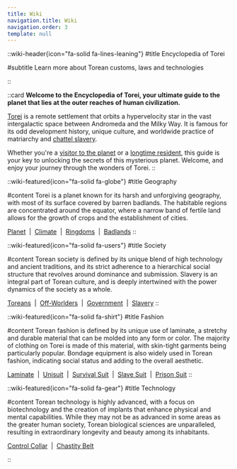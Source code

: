 ```yaml
---
title: Wiki
navigation.title: Wiki
navigation.order: 3
template: null
---
```


::wiki-header{icon="fa-solid fa-lines-leaning"}
#title
Encyclopedia of Torei

#subtitle
Learn more about Torean customs, laws and technologies

<!-- Learn more about a planet ruled by Biomechanical Demigods, Matriarchy and Laminate Fashion -->
<!-- A place where technology meets temptation -->
<!-- World Ruled by Biomechanical Demigods, Matriarchy, and Laminate Fashion -->
<!-- Your ultimate Torean guide -->

::

::card
**Welcome to the Encyclopedia of Torei, your ultimate guide to the planet that lies at the outer reaches of human civilization.**

[Torei](/wiki/torei) is a remote settlement that orbits a hypervelocity star in the vast intergalactic space between Andromeda and the Milky Way. It is famous for its odd development history, unique culture, and worldwide practice of matriarchy and [chattel slavery](/wiki/slavery).

Whether you're a [visitor to the planet](/wiki/off-worlder) or a [longtime resident](/wiki/torean), this guide is your key to unlocking the secrets of this mysterious planet. Welcome, and enjoy your journey through the wonders of Torei.
::

<!-- Geography -->

::wiki-featured{icon="fa-solid fa-globe"}
#title
Geography

#content
Torei is a planet known for its harsh and unforgiving geography, with most of its surface covered by barren badlands. The habitable regions are concentrated around the equator, where a narrow band of fertile land allows for the growth of crops and the establishment of cities.

[Planet](/wiki/torei) &nbsp;|&nbsp;
[Climate](/wiki/climate) &nbsp;|&nbsp;
[Ringdoms](/wiki/ringdom) &nbsp;|&nbsp;
[Badlands](/wiki/badlands)
::

<!-- Society -->

::wiki-featured{icon="fa-solid fa-users"}
#title
Society

#content
Torean society is defined by its unique blend of high technology and ancient traditions, and its strict adherence to a hierarchical social structure that revolves around dominance and submission. Slavery is an integral part of Torean culture, and is deeply intertwined with the power dynamics of the society as a whole.

[Toreans](/wiki/torean) &nbsp;|&nbsp;
[Off-Worlders](/wiki/off-worlder) &nbsp;|&nbsp;
[Government](/wiki/government) &nbsp;|&nbsp;
[Slavery](/wiki/slavery)
::

<!-- Fashion -->

::wiki-featured{icon="fa-solid fa-shirt"}
#title
Fashion

#content
Torean fashion is defined by its unique use of laminate, a stretchy and durable material that can be molded into any form or color. The majority of clothing on Torei is made of this material, with skin-tight garments being particularly popular. Bondage equipment is also widely used in Torean fashion, indicating social status and adding to the overall aesthetic.

[Laminate](/wiki/laminate) &nbsp;|&nbsp;
[Unisuit](/wiki/unisuit) &nbsp;|&nbsp;
[Survival Suit](/wiki/survival-suit) &nbsp;|&nbsp;
[Slave Suit](/wiki/slave-suit) &nbsp;|&nbsp;
[Prison Suit](/wiki/prison-suit)
::

<!-- Technology -->

::wiki-featured{icon="fa-solid fa-gear"}
#title
Technology

#content
Torean technology is highly advanced, with a focus on biotechnology and the creation of implants that enhance physical and mental capabilities. While they may not be as advanced in some areas as the greater human society, Torean biological sciences are unparalleled, resulting in extraordinary longevity and beauty among its inhabitants.

[Control Collar](/wiki/control-collar) &nbsp;|&nbsp;
[Chastity Belt](/wiki/chastity-belt)

::
